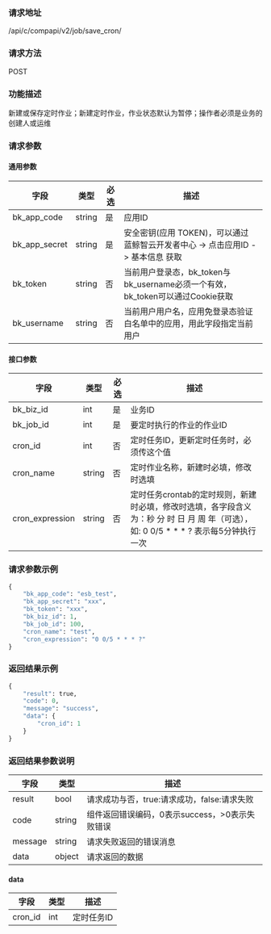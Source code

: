 
### 请求地址

/api/c/compapi/v2/job/save_cron/



### 请求方法

POST


### 功能描述

新建或保存定时作业；新建定时作业，作业状态默认为暂停；操作者必须是业务的创建人或运维

### 请求参数


#### 通用参数

| 字段 | 类型 | 必选 |  描述 |
|-----------|------------|--------|------------|
| bk_app_code  |  string    | 是 | 应用ID     |
| bk_app_secret|  string    | 是 | 安全密钥(应用 TOKEN)，可以通过 蓝鲸智云开发者中心 -&gt; 点击应用ID -&gt; 基本信息 获取 |
| bk_token     |  string    | 否 | 当前用户登录态，bk_token与bk_username必须一个有效，bk_token可以通过Cookie获取 |
| bk_username  |  string    | 否 | 当前用户用户名，应用免登录态验证白名单中的应用，用此字段指定当前用户 |

#### 接口参数

| 字段            |  类型      | 必选   |  描述      |
|-----------------|------------|--------|------------|
| bk_biz_id       |  int       | 是     | 业务ID |
| bk_job_id       |  int       | 是     | 要定时执行的作业的作业ID |
| cron_id         |  int       | 否     | 定时任务ID，更新定时任务时，必须传这个值 |
| cron_name       |  string    | 否     | 定时作业名称，新建时必填，修改时选填 |
| cron_expression |  string    | 否     | 定时任务crontab的定时规则，新建时必填，修改时选填，各字段含义为：秒 分 时 日 月 周 年（可选），如: 0 0/5 * * * ? 表示每5分钟执行一次 |

### 请求参数示例

```python
{
    "bk_app_code": "esb_test",
    "bk_app_secret": "xxx",
    "bk_token": "xxx",
    "bk_biz_id": 1,
    "bk_job_id": 100,
    "cron_name": "test",
    "cron_expression": "0 0/5 * * * ?"
}
```

### 返回结果示例

```python
{
    "result": true,
    "code": 0,
    "message": "success",
    "data": {
        "cron_id": 1
    }
}
```
### 返回结果参数说明

| 字段      | 类型      | 描述      |
|-----------|-----------|-----------|
| result    | bool      | 请求成功与否，true:请求成功，false:请求失败 |
| code      | string    | 组件返回错误编码，0表示success，>0表示失败错误 |
| message   | string    | 请求失败返回的错误消息 |
| data      | object    | 请求返回的数据 |

#### data

| 字段      | 类型      | 描述      |
|-----------|-----------|-----------|
| cron_id | int  | 定时任务ID |
